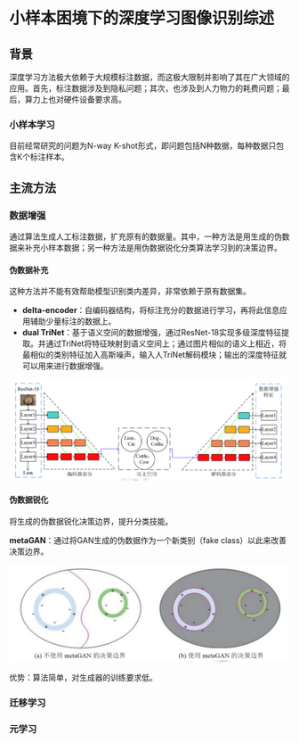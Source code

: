 # 小样本困境下的深度学习图像识别综述

## 背景

深度学习方法极大依赖于大规模标注数据，而这极大限制并影响了其在广大领域的应用。首先，标注数据涉及到隐私问题；其次，也涉及到人力物力的耗费问题；最后，算力上也对硬件设备要求高。

### 小样本学习

目前经常研究的问题为N-way K-shot形式，即问题包括N种数据，每种数据只包含K个标注样本。

## 主流方法

### 数据增强

通过算法生成人工标注数据，扩充原有的数据量。其中，一种方法是用生成的伪数据来补充小样本数据；另一种方法是用伪数据锐化分类算法学习到的决策边界。

#### 伪数据补充

这种方法并不能有效帮助模型识别类内差异，非常依赖于原有数据集。

- **delta-encoder**：自编码器结构，将标注充分的数据进行学习，再将此信息应用辅助少量标注的数据上。
- **dual TriNet**：基于语义空间的数据增强，通过ResNet-18实现多级深度特征提取。并通过TriNet将特征映射到语义空间上；通过图片相似的语义上相近，将最相似的类别特征加入高斯噪声，输入人TriNet解码模块；输出的深度特征就可以用来进行数据增强。

![Fig1](./fig/Dual%20TriNet.png)

#### 伪数据锐化

将生成的伪数据锐化决策边界，提升分类技能。

**metaGAN**：通过将GAN生成的伪数据作为一个新类别（fake class）以此来改善决策边界。

![Fig2](./fig/metaGAN.png)

优势：算法简单，对生成器的训练要求低。

### 迁移学习

### 元学习
